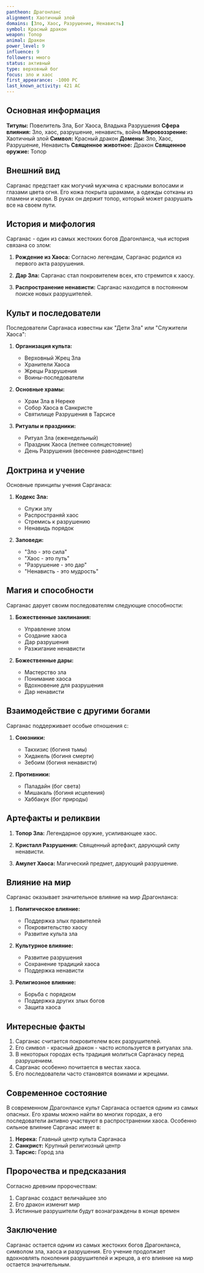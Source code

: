 ```yaml
---
pantheon: Драгонланс
alignment: Хаотичный злой
domains: [Зло, Хаос, Разрушение, Ненависть]
symbol: Красный дракон
weapon: Топор
animal: Дракон
power_level: 9
influence: 9
followers: много
status: активный
type: верховный бог
focus: зло и хаос
first_appearance: -1000 PC
last_known_activity: 421 AC
---
```


## Основная информация

**Титулы:** Повелитель Зла, Бог Хаоса, Владыка Разрушения
**Сфера влияния:** Зло, хаос, разрушение, ненависть, война
**Мировоззрение:** Хаотичный злой
**Символ:** Красный дракон
**Домены:** Зло, Хаос, Разрушение, Ненависть
**Священное животное:** Дракон
**Священное оружие:** Топор

## Внешний вид

Сарганас предстает как могучий мужчина с красными волосами и глазами цвета огня. Его кожа покрыта шрамами, а одежды сотканы из пламени и крови. В руках он держит топор, который может разрушать все на своем пути.

## История и мифология

Сарганас - один из самых жестоких богов Драгонланса, чья история связана со злом:

1. **Рождение из Хаоса:** Согласно легендам, Сарганас родился из первого акта разрушения.

2. **Дар Зла:** Сарганас стал покровителем всех, кто стремится к хаосу.

3. **Распространение ненависти:** Сарганас находится в постоянном поиске новых разрушителей.

## Культ и последователи

Последователи Сарганаса известны как "Дети Зла" или "Служители Хаоса":

1. **Организация культа:**

   - Верховный Жрец Зла
   - Хранители Хаоса
   - Жрецы Разрушения
   - Воины-последователи

2. **Основные храмы:**

   - Храм Зла в Нереке
   - Собор Хаоса в Санкристе
   - Святилище Разрушения в Тарсисе

3. **Ритуалы и праздники:**
   - Ритуал Зла (еженедельный)
   - Праздник Хаоса (летнее солнцестояние)
   - День Разрушения (весеннее равноденствие)

## Доктрина и учение

Основные принципы учения Сарганаса:

1. **Кодекс Зла:**

   - Служи злу
   - Распространяй хаос
   - Стремись к разрушению
   - Ненавидь порядок

2. **Заповеди:**
   - "Зло - это сила"
   - "Хаос - это путь"
   - "Разрушение - это дар"
   - "Ненависть - это мудрость"

## Магия и способности

Сарганас дарует своим последователям следующие способности:

1. **Божественные заклинания:**

   - Управление злом
   - Создание хаоса
   - Дар разрушения
   - Разжигание ненависти

2. **Божественные дары:**
   - Мастерство зла
   - Понимание хаоса
   - Вдохновение для разрушения
   - Дар ненависти

## Взаимодействие с другими богами

Сарганас поддерживает особые отношения с:

1. **Союзники:**

   - Такхизис (богиня тьмы)
   - Хидакель (богиня смерти)
   - Зебоим (богиня ненависти)

2. **Противники:**
   - Паладайн (бог света)
   - Мишакаль (богиня исцеления)
   - Хаббакук (бог природы)

## Артефакты и реликвии

1. **Топор Зла:** Легендарное оружие, усиливающее хаос.

2. **Кристалл Разрушения:** Священный артефакт, дарующий силу ненависти.

3. **Амулет Хаоса:** Магический предмет, дарующий разрушение.

## Влияние на мир

Сарганас оказывает значительное влияние на мир Драгонланса:

1. **Политическое влияние:**

   - Поддержка злых правителей
   - Покровительство хаосу
   - Развитие культа зла

2. **Культурное влияние:**

   - Развитие разрушения
   - Сохранение традиций хаоса
   - Поддержка ненависти

3. **Религиозное влияние:**
   - Борьба с порядком
   - Поддержка других злых богов
   - Защита хаоса

## Интересные факты

1. Сарганас считается покровителем всех разрушителей.
2. Его символ - красный дракон - часто используется в ритуалах зла.
3. В некоторых городах есть традиция молиться Сарганасу перед разрушением.
4. Сарганас особенно почитается в местах хаоса.
5. Его последователи часто становятся воинами и жрецами.

## Современное состояние

В современном Драгонлансе культ Сарганаса остается одним из самых опасных. Его храмы можно найти во многих городах, а его последователи активно участвуют в распространении хаоса. Особенно сильное влияние Сарганас имеет в:

1. **Нерека:** Главный центр культа Сарганаса
2. **Санкрист:** Крупный религиозный центр
3. **Тарсис:** Город зла

## Пророчества и предсказания

Согласно древним пророчествам:

1. Сарганас создаст величайшее зло
2. Его дракон изменит мир
3. Истинные разрушители будут вознаграждены в конце времен

## Заключение

Сарганас остается одним из самых жестоких богов Драгонланса, символом зла, хаоса и разрушения. Его учение продолжает вдохновлять поколения разрушителей и жрецов, а его влияние на мир остается значительным.
